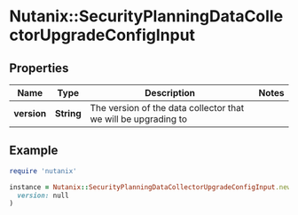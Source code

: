 # Nutanix::SecurityPlanningDataCollectorUpgradeConfigInput

## Properties

| Name | Type | Description | Notes |
| ---- | ---- | ----------- | ----- |
| **version** | **String** | The version of the data collector that we will be upgrading to  |  |

## Example

```ruby
require 'nutanix'

instance = Nutanix::SecurityPlanningDataCollectorUpgradeConfigInput.new(
  version: null
)
```

